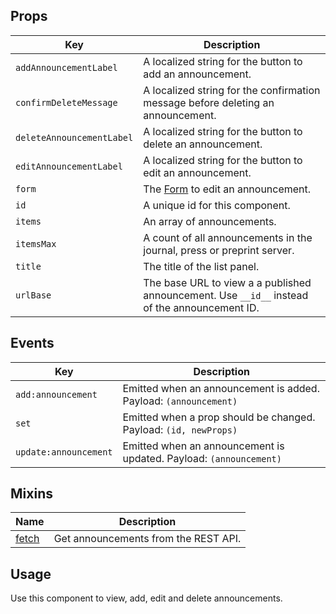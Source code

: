 ## Props

| Key | Description |
| --- | --- |
| `addAnnouncementLabel` | A localized string for the button to add an announcement. |
| `confirmDeleteMessage` | A localized string for the confirmation message before deleting an announcement. |
| `deleteAnnouncementLabel` | A localized string for the button to delete an announcement. |
| `editAnnouncementLabel` | A localized string for the button to edit an announcement. |
| `form` | The [Form](#/component/Form) to edit an announcement. |
| `id` | A unique id for this component. |
| `items` | An array of announcements. |
| `itemsMax` | A count of all announcements in the journal, press or preprint server. |
| `title` | The title of the list panel. |
| `urlBase` | The base URL to view a a published announcement. Use `__id__` instead of the announcement ID. |

## Events

| Key | Description |
| --- | --- |
| `add:announcement` | Emitted when an announcement is added. Payload: `(announcement)` |
| `set` | Emitted when a prop should be changed. Payload: `(id, newProps)` |
| `update:announcement` | Emitted when an announcement is updated. Payload: `(announcement)` |

## Mixins

| Name                    | Description                          |
| ----------------------- | ------------------------------------ |
| [fetch](#/mixins/fetch) | Get announcements from the REST API. |

## Usage

Use this component to view, add, edit and delete announcements.
